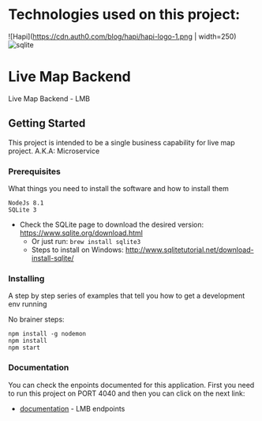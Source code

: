 # Technologies used on this project: 
![Hapi](https://cdn.auth0.com/blog/hapi/hapi-logo-1.png | width=250)
![sqlite](http://sqlitetutorials.com/img/sqlite-tutorials.png)


# Live Map Backend

Live Map Backend - LMB


## Getting Started

This project is intended to be a single business capability for live map project. A.K.A: Microservice

### Prerequisites

What things you need to install the software and how to install them

```
NodeJs 8.1
SQLite 3
```

- Check the SQLite page to download the desired version: https://www.sqlite.org/download.html
  - Or just run: `brew install sqlite3`
  - Steps to install on Windows: http://www.sqlitetutorial.net/download-install-sqlite/

### Installing

A step by step series of examples that tell you how to get a development env running

No brainer steps:

```
npm install -g nodemon
npm install
npm start
```

### Documentation

You can check the enpoints documented for this application. First you need to run this project on PORT 4040 and then you can click on the next link:


* [documentation](http://localhost:4040/documentation) - LMB endpoints

